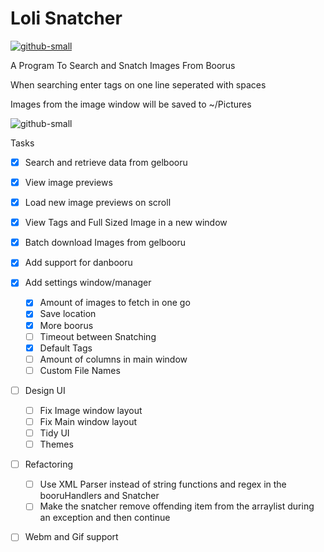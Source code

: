 # Loli Snatcher 
[![github-small](https://www.gnu.org/graphics/gplv3-with-text-136x68.png)](https://www.gnu.org/licenses/gpl-3.0)

A Program To Search  and Snatch Images From Boorus

When searching enter tags on one line seperated with spaces

Images from the image window will be saved to ~/Pictures 

![github-small](https://i.imgur.com/s0gX1N0.png)

Tasks
- [x] Search and retrieve data from gelbooru
- [x] View image previews
- [x] Load new image previews on scroll
- [x] View Tags and Full Sized Image in a new window
- [x] Batch download Images from gelbooru
- [x] Add support for danbooru
- [x] Add settings window/manager
    - [x] Amount of images to fetch in one go
    - [x] Save location
    - [x] More boorus
    - [ ] Timeout between Snatching
    - [x] Default Tags
    - [ ] Amount of columns in main window
    - [ ] Custom File Names
- [ ] Design UI
    - [ ] Fix Image window layout
    - [ ] Fix Main window layout
    - [ ] Tidy UI
    - [ ] Themes
- [ ] Refactoring
    - [ ] Use XML Parser instead of string functions and regex in the booruHandlers and Snatcher
    - [ ] Make the snatcher remove offending item from the arraylist during an exception and then continue
- [ ] Webm and Gif support

